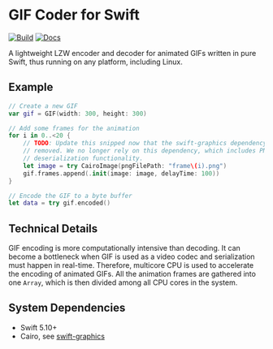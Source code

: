 # GIF Coder for Swift

[![Build](https://github.com/fwcd/swift-gif/actions/workflows/build.yml/badge.svg)](https://github.com/fwcd/swift-gif/actions/workflows/build.yml)
[![Docs](https://github.com/fwcd/swift-gif/actions/workflows/docs.yml/badge.svg)](https://fwcd.github.io/swift-gif/documentation/gif)

A lightweight LZW encoder and decoder for animated GIFs written in pure Swift, thus running on any platform, including Linux.

## Example

```swift
// Create a new GIF
var gif = GIF(width: 300, height: 300)

// Add some frames for the animation
for i in 0..<20 {
    // TODO: Update this snipped now that the swift-graphics dependency was
    // removed. We no longer rely on this dependency, which includes PNG
    // deserialization functionality.
    let image = try CairoImage(pngFilePath: "frame\(i).png")
    gif.frames.append(.init(image: image, delayTime: 100))
}

// Encode the GIF to a byte buffer
let data = try gif.encoded()
```

## Technical Details

GIF encoding is more computationally intensive than decoding. It can become a bottleneck when GIF is used as a video codec and serialization must happen in real-time. Therefore, multicore CPU is used to accelerate the encoding of animated GIFs. All the animation frames are gathered into one `Array`, which is then divided among all CPU cores in the system.

## System Dependencies

* Swift 5.10+
* Cairo, see [swift-graphics](https://github.com/fwcd/swift-graphics)
